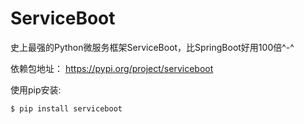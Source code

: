 # ServiceBoot

史上最强的Python微服务框架ServiceBoot，比SpringBoot好用100倍^-^

依赖包地址： https://pypi.org/project/serviceboot

使用pip安装:

    $ pip install serviceboot
